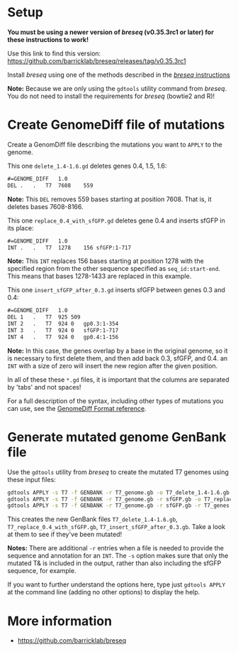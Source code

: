 #  Setup

**You must be using a newer version of _breseq_ (v0.35.3rc1 or later) for these instructions to work!**

Use this link to find this version: https://github.com/barricklab/breseq/releases/tag/v0.35.3rc1

Install _breseq_ using one of the methods described in the [_breseq_ instructions](https://barricklab.org/twiki/pub/Lab/ToolsBacterialGenomeResequencing/documentation/installation.html)

**Note:** Because we are only using the `gdtools` utility command from _breseq_. You do not need to install the requirements for _breseq_ (bowtie2 and R)!

# Create GenomeDiff file of mutations

Create a GenomDiff file describing the mutations you want to `APPLY` to the genome.


This one `delete_1.4-1.6.gd` deletes genes 0.4, 1.5, 1.6:
```txt
#=GENOME_DIFF	1.0
DEL	.	.	T7	7608	559
```
**Note:** This `DEL` removes 559 bases starting at position 7608. That is, it deletes bases 7608-8166.

This one `replace_0.4_with_sfGFP.gd` deletes gene 0.4 and inserts sfGFP in its place:
```txt
#=GENOME_DIFF	1.0
INT	.	.	T7	1278	156	sfGFP:1-717
```
**Note:** This `INT` replaces 156 bases starting at position 1278 with the specified region from the other sequence specified as `seq_id:start-end`. This means that bases 1278-1433 are replaced in this example.

This one `insert_sfGFP_after_0.3.gd` inserts sfGFP between genes 0.3 and 0.4:
```txt
#=GENOME_DIFF	1.0
DEL	1	.	T7	925	509
INT	2	.	T7	924	0	gp0.3:1-354
INT	3	.	T7	924	0	sfGFP:1-717
INT	4	.	T7	924	0	gp0.4:1-156
```
**Note:** In this case, the genes overlap by a base in the original genome, so it is necessary to first delete them, and then add back 0.3, sfGFP, and 0.4. an `INT` with a size of zero will insert the new region after the given position.

In all of these these `*.gd` files, it is important that the columns are separated by 'tabs' and not spaces!

For a full description of the syntax, including other types of mutations you can use, see the [GenomeDiff Format reference](https://barricklab.org/twiki/pub/Lab/ToolsBacterialGenomeResequencing/documentation/gd_format.html).

# Generate mutated genome GenBank file

Use the `gdtools` utility from _breseq_ to create the mutated T7 genomes using these input files:
```sh
gdtools APPLY -s T7 -f GENBANK -r T7_genome.gb -o T7_delete_1.4-1.6.gb delete_1.4-1.6.gd
gdtools APPLY -s T7 -f GENBANK -r T7_genome.gb -r sfGFP.gb -o T7_replace_0.4_with_sfGFP.gb replace_0.4_with_sfGFP.gd
gdtools APPLY -s T7 -f GENBANK -r T7_genome.gb -r sfGFP.gb -r T7_genes.gb -o T7_insert_sfGFP_after_0.3.gb insert_sfGFP_after_0.3.gd
```

This creates the new GenBank files `T7_delete_1.4-1.6.gb`, `T7_replace_0.4_with_sfGFP.gb`, `T7_insert_sfGFP_after_0.3.gb`. Take a look at them to see if they've been mutated!

**Notes:** There are additional `-r` entries when a file is needed to provide the sequence and annotation for an `INT`. The `-s` option makes sure that only the mutated T& is included in the output, rather than also including the sfGFP sequence, for example.

If you want to further understand the options here, type just `gdtools APPLY` at the command line (adding no other options) to display the help.

# More information

* https://github.com/barricklab/breseq
